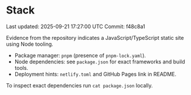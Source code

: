 # Stack

Last updated: 2025-09-21 17:27:00 UTC
Commit: f48c8a1

Evidence from the repository indicates a JavaScript/TypeScript static site using Node tooling.

- Package manager: `pnpm` (presence of `pnpm-lock.yaml`).
- Node dependencies: see `package.json` for exact frameworks and build tools.
- Deployment hints: `netlify.toml` and GitHub Pages link in README.

To inspect exact dependencies run `cat package.json` locally.
